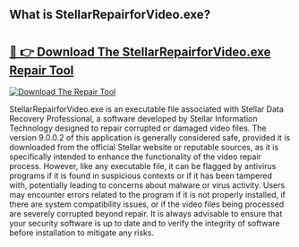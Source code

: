 ## What is StellarRepairforVideo.exe? 

# <h2><a href="https://exedetect.com/download.php?StellarRepairforVideo.exe">🔗 👉 Download The StellarRepairforVideo.exe Repair Tool</a></h2>

[![Download The Repair Tool](https://exedetect.com/download-button.jpg)](https://exedetect.com/download.php?StellarRepairforVideo.exe)

StellarRepairforVideo.exe is an executable file associated with Stellar Data Recovery Professional, a software developed by Stellar Information Technology designed to repair corrupted or damaged video files. The version 9.0.0.2 of this application is generally considered safe, provided it is downloaded from the official Stellar website or reputable sources, as it is specifically intended to enhance the functionality of the video repair process. However, like any executable file, it can be flagged by antivirus programs if it is found in suspicious contexts or if it has been tampered with, potentially leading to concerns about malware or virus activity. Users may encounter errors related to the program if it is not properly installed, if there are system compatibility issues, or if the video files being processed are severely corrupted beyond repair. It is always advisable to ensure that your security software is up to date and to verify the integrity of software before installation to mitigate any risks.